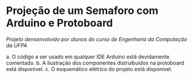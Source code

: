 # Projeção de um Semaforo com Arduino e Protoboard

*Projeto densenvolvido por alunos do curso de Engenharia da Computação da UFPA*

a. O código a ser usado em qualquer IDE Arduino está devidamente comentado.
b. A ilustração dos componentes distruibuidos na protoboard está disponivel.
c. O esquemático elétrico do projeto está disponivel.

